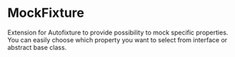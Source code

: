 # MockFixture
Extension for Autofixture to provide possibility to mock specific properties. You can easily choose which property you want to select from interface or abstract base class.
